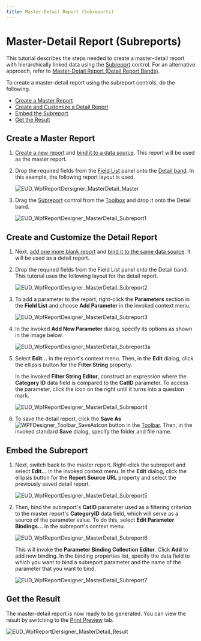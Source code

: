 ```yaml
---
title: Master-Detail Report (Subreports)
---
```

# Master-Detail Report (Subreports)
This tutorial describes the steps needed to create a master-detail report with hierarchically linked data using the [Subreport](../../../../../interface-elements-for-desktop/articles/report-designer/report-designer-for-wpf/report-elements/report-controls.md) control. For an alternative approach, refer to [Master-Detail Report (Detail Report Bands)](../../../../../interface-elements-for-desktop/articles/report-designer/report-designer-for-wpf/report-types/master-detail-report-(detail-report-bands).md).
 

To create a master-detail report using the subreport controls, do the following.
* [Create a Master Report](#create)
* [Create and Customize a Detail Report](#detail)
* [Embed the Subreport](#subreport)
* [Get the Result](#result)

<a name="create"/>

## Create a Master Report
1. [Create a new report](../../../../../interface-elements-for-desktop/articles/report-designer/report-designer-for-wpf/creating-reports/basic-operations/create-a-new-report.md) and [bind it to a data source](../../../../../interface-elements-for-desktop/articles/report-designer/report-designer-for-wpf/creating-reports/providing-data/binding-a-report-to-data.md). This report will be used as the master report.
2. Drop the required fields from the [Field List](../../../../../interface-elements-for-desktop/articles/report-designer/report-designer-for-wpf/interface-elements/field-list.md) panel onto the [Detail band](../../../../../interface-elements-for-desktop/articles/report-designer/report-designer-for-wpf/report-elements/report-bands.md). In this example, the following report layout is used.
	
	![EUD_WpfReportDersigner_MasterDetail_Master](../../../../images/Img123528.png)
3. Drag the [Subreport](../../../../../interface-elements-for-desktop/articles/report-designer/report-designer-for-wpf/report-elements/report-controls.md) control from the [Toolbox](../../../../../interface-elements-for-desktop/articles/report-designer/report-designer-for-wpf/interface-elements/control-toolbox.md) and drop it onto the Detail band.
	
	![EUD_WpfReportDesigner_MasterDetail_Subreport1](../../../../images/Img123549.png)

<a name="detail"/>

## Create and Customize the Detail Report
1. Next, [add one more blank report](../../../../../interface-elements-for-desktop/articles/report-designer/report-designer-for-wpf/report-wizard/empty-report.md) and [bind it to the same data source](../../../../../interface-elements-for-desktop/articles/report-designer/report-designer-for-wpf/creating-reports/providing-data/binding-a-report-to-data.md). It will be used as a detail report.
2. Drop the required fields from the Field List panel onto the Detail band. This tutorial uses the following layout for the detail report.
	
	![EUD_WpfReportDesigner_MasterDetail_Subreport2](../../../../images/Img123550.png)
3. To add a parameter to the report, right-click the **Parameters** section in the **Field List** and choose **Add Parameter** in the invoked context menu.
	
	![EUD_WpfReportDesigner_MasterDetail_Subreport3](../../../../images/Img123551.png)
4. In the invoked **Add New Parameter** dialog, specify its options as shown in the image below.
	
	![EUD_WpfReportDesigner_MasterDetail_Subreport3a](../../../../images/Img124070.png)
5. Select **Edit...** in the report's context menu. Then, in the **Edit** dialog, click the ellipsis button for the **Filter String** property.
	
	In the invoked **Filter String Editor**, construct an expression where the **Category ID** data field is compared to the **CatID** parameter. To access the parameter, click the icon on the right until it turns into a question mark.
	
	![EUD_WpfReportDesigner_MasterDetail_Subreport4](../../../../images/Img123552.png)
6. To save the detail report, click the **Save As** ![WPFDesigner_Toolbar_SaveAsIcon](../../../../images/Img120138.png) button  in the [Toolbar](../../../../../interface-elements-for-desktop/articles/report-designer/report-designer-for-wpf/interface-elements/toolbar.md). Then, in the invoked standard **Save** dialog, specify the folder and file name.

<a name="subreport"/>

## Embed the Subreport
1. Next, switch back to the master report. Right-click the subreport and select **Edit...** in the invoked context menu. In the **Edit** dialog, click the ellipsis button for the **Report Source URL** property and select the previously saved detail report.
	
	![EUD_WpfReportDesigner_MasterDetail_Subreport5](../../../../images/Img123553.png)
2. Then, bind the subreport's **CatID** parameter used as a filtering criterion to the master report's **CategoryID** data field, which will serve as a source of the parameter value. To do this, select **Edit Parameter Bindings...** in the subreport's context menu.
	
	![EUD_WpfReportDesigner_MasterDetail_Subreport6](../../../../images/Img123554.png)
	
	This will invoke the **Parameter Binding Collection Editor**. Click **Add** to add new binding. In the binding properties list, specify the data field to which you want to bind a subreport parameter and the name of the parameter that you want to bind.
	
	![EUD_WpfReportDesigner_MasterDetail_Subreport7](../../../../images/Img123555.png)

<a name="result"/>

## Get the Result
The master-detail report is now ready to be generated. You can view the result by switching to the [Print Preview](../../../../../interface-elements-for-desktop/articles/report-designer/report-designer-for-wpf/document-preview.md) tab.

![EUD_WpfReportDersigner_MasterDetail_Result](../../../../images/Img123532.png)